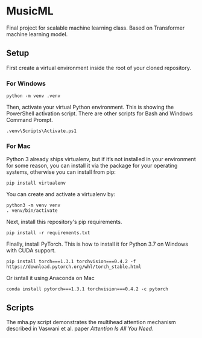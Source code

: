 # MusicML
Final project for scalable machine learning class. Based on Transformer machine learning model.

## Setup
First create a virtual environment inside the root of your cloned repository.

### For Windows
```
python -m venv .venv
```

Then, activate your virtual Python environment. This is showing the PowerShell activation script.
There are other scripts for Bash and Windows Command Prompt.

```
.venv\Scripts\Activate.ps1
```

### For Mac
Python 3 already ships virtualenv, but if it’s not installed in your environment for some reason, you can install it via the package for your operating systems, otherwise you can install from pip:
```
pip install virtualenv
```
You can create and activate a virtualenv by:
```
python3 -m venv venv
. venv/bin/activate
```

Next, install this repository's pip requirements.

```
pip install -r requirements.txt
```

Finally, install PyTorch. This is how to install it for Python 3.7 on Windows with CUDA support.

```
pip install torch===1.3.1 torchvision===0.4.2 -f https://download.pytorch.org/whl/torch_stable.html
```
Or isntall it using Anaconda on Mac
```
conda install pytorch===1.3.1 torchvision===0.4.2 -c pytorch
```

## Scripts
The mha.py script demonstrates the multihead attention mechanism described in Vaswani et al. paper
_Attention Is All You Need_.
